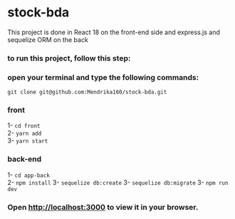 # stock-bda  
This project is done in React 18 on the front-end side and express.js and sequelize ORM on the back  
### to run this project, follow this step:  
### open your terminal and type the following commands:  
`git clone git@github.com:Mendrika160/stock-bda.git`  
### front
1-  `cd front`  
2-  `yarn add`  
3-  `yarn start`  
### back-end  
1- `cd app-back`  
2-  `npm install`
3-  `sequelize db:create`
3-  `sequelize db:migrate`
3-  `npm run dev`

### Open [http://localhost:3000](http://localhost:3000) to view it in your browser. 
